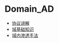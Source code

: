 # Domain_AD


+ [协议讲解](Protocol_Explanation/index.md)
+ [域基础知识](Basic_knowledge_of_the_domain/index.md)
+ [域内渗透手法](Penetration_techniques_within_the_domain/index.md)